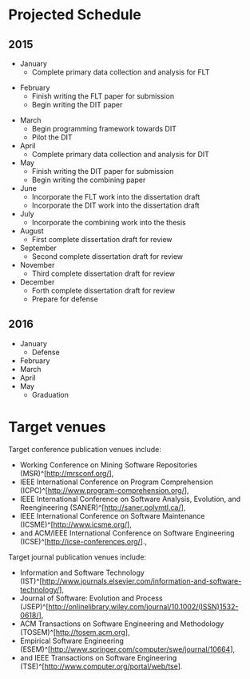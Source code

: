# Projected Schedule


## 2015

* January
    - Complete primary data collection and analysis for FLT
- February
    - Finish writing the FLT paper for submission
    - Begin writing the DIT paper
* March
    - Begin programming framework towards DIT
    - Pilot the DIT
* April
    - Complete primary data collection and analysis for DIT
* May
    - Finish writing the DIT paper for submission
    - Begin writing the combining paper
* June
    - Incorporate the FLT work into the dissertation draft
    - Incorporate the DIT work into the dissertation draft
* July
    - Incorporate the combining work into the thesis
* August
    - First complete dissertation draft for review
* September
    - Second complete dissertation draft for review
* November
    - Third complete dissertation draft for review
* December
    - Forth complete dissertation draft for review
    - Prepare for defense

## 2016

* January
    - Defense
* February
* March
* April
* May
    - Graduation

# Target venues

Target conference publication venues include:

- Working Conference on Mining Software Repositories
  (MSR)^[<http://mrsconf.org/>],
- IEEE International Conference on Program Comprehension
  (ICPC)^[<http://www.program-comprehension.org/>],
- IEEE International Conference on Software Analysis, Evolution, and Reengineering
  (SANER)^[<http://saner.polymtl.ca/>],
- IEEE International Conference on Software Maintenance
  (ICSME)^[<http://www.icsme.org/>],
- and ACM/IEEE International Conference on Software Engineering
  (ICSE)^[<http://icse-conferences.org/>].,

Target journal publication venues include:

- Information and Software Technology
  (IST)^[<http://www.journals.elsevier.com/information-and-software-technology/>],
- Journal of Software: Evolution and Process
  (JSEP)^[<http://onlinelibrary.wiley.com/journal/10.1002/(ISSN)1532-0618/>],
- ACM Transactions on Software Engineering and Methodology
  (TOSEM)^[<http://tosem.acm.org>],
- Empirical Software Engineering
  (ESEM)^[<http://www.springer.com/computer/swe/journal/10664>],
- and IEEE Transactions on Software Engineering
  (TSE)^[<http://www.computer.org/portal/web/tse>].
